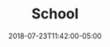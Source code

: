 ---
translationKey: "school"
title: "School"
date: 2018-07-23T11:42:00-05:00
description: "chalkboard-teacher"
---